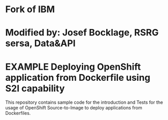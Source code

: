 # Fork of IBM
# Modified by: Josef Bocklage, RSRG sersa, Data&API
# EXAMPLE Deploying OpenShift application from Dockerfile using S2I capability
This repository contains sample code for the introduction and Tests for the usage of OpenShift Source-to-Image to deploy applications from Dockerfiles.
